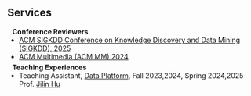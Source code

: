 ## Services

<h4 style="margin:0 10px 0;">Conference Reviewers</h4>

<ul style="margin:0 0 5px;">
  <li><a href="https://kdd2025.kdd.org/"><autocolor>ACM SIGKDD Conference on Knowledge Discovery and Data Mining (SIGKDD), 2025</autocolor></a></li>
  <li><a href="https://2024.acmmm.org/"><autocolor>ACM Multimedia (ACM MM) 2024</autocolor></a></li>
</ul>

<h4 style="margin:0 10px 0;">Teaching Experiences</h4>
<ul style="margin:0 0 5px;">
  <li>Teaching Assistant, <a href="https://github.com/hongfangao/Data_Platform"><autocolor>Data Platform</autocolor></a>, Fall 2023,2024, Spring 2024,2025 Prof. <a href="https://hujilin1229.github.io"><autocolor>Jilin Hu</autocolor></a></li>
</ul>

<!-- <h4 style="margin:0 10px 0;">Journal Reviewers</h4>

<ul style="margin:0 0 20px;">
  <li><a href="https://www.computer.org/csdl/journal/tp"><autocolor>IEEE Transactions on Pattern Analysis and Machine Intelligence (TPAMI)</autocolor></a></li>
  <li><a href="https://www.springer.com/journal/11263"><autocolor>International Journal of Computer Vision (IJCV)</autocolor></a></li>
</ul> -->